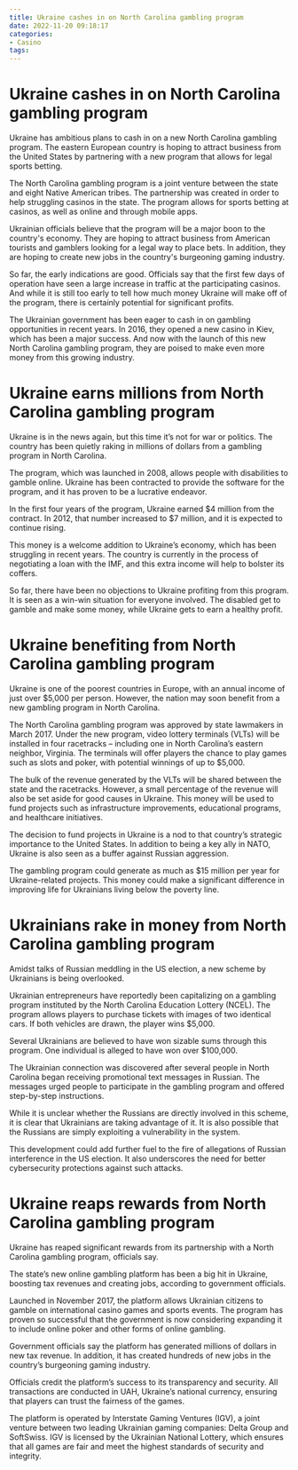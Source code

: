 ```yaml
---
title: Ukraine cashes in on North Carolina gambling program
date: 2022-11-20 09:18:17
categories:
- Casino
tags:
---
```



#  Ukraine cashes in on North Carolina gambling program

Ukraine has ambitious plans to cash in on a new North Carolina gambling program. The eastern European country is hoping to attract business from the United States by partnering with a new program that allows for legal sports betting.

The North Carolina gambling program is a joint venture between the state and eight Native American tribes. The partnership was created in order to help struggling casinos in the state. The program allows for sports betting at casinos, as well as online and through mobile apps.

Ukrainian officials believe that the program will be a major boon to the country's economy. They are hoping to attract business from American tourists and gamblers looking for a legal way to place bets. In addition, they are hoping to create new jobs in the country's burgeoning gaming industry.

So far, the early indications are good. Officials say that the first few days of operation have seen a large increase in traffic at the participating casinos. And while it is still too early to tell how much money Ukraine will make off of the program, there is certainly potential for significant profits.

The Ukrainian government has been eager to cash in on gambling opportunities in recent years. In 2016, they opened a new casino in Kiev, which has been a major success. And now with the launch of this new North Carolina gambling program, they are poised to make even more money from this growing industry.

#  Ukraine earns millions from North Carolina gambling program

Ukraine is in the news again, but this time it’s not for war or politics. The country has been quietly raking in millions of dollars from a gambling program in North Carolina.

The program, which was launched in 2008, allows people with disabilities to gamble online. Ukraine has been contracted to provide the software for the program, and it has proven to be a lucrative endeavor.

In the first four years of the program, Ukraine earned $4 million from the contract. In 2012, that number increased to $7 million, and it is expected to continue rising.

This money is a welcome addition to Ukraine’s economy, which has been struggling in recent years. The country is currently in the process of negotiating a loan with the IMF, and this extra income will help to bolster its coffers.

So far, there have been no objections to Ukraine profiting from this program. It is seen as a win-win situation for everyone involved. The disabled get to gamble and make some money, while Ukraine gets to earn a healthy profit.

#  Ukraine benefiting from North Carolina gambling program

Ukraine is one of the poorest countries in Europe, with an annual income of just over $5,000 per person. However, the nation may soon benefit from a new gambling program in North Carolina.

The North Carolina gambling program was approved by state lawmakers in March 2017. Under the new program, video lottery terminals (VLTs) will be installed in four racetracks – including one in North Carolina’s eastern neighbor, Virginia. The terminals will offer players the chance to play games such as slots and poker, with potential winnings of up to $5,000.

The bulk of the revenue generated by the VLTs will be shared between the state and the racetracks. However, a small percentage of the revenue will also be set aside for good causes in Ukraine. This money will be used to fund projects such as infrastructure improvements, educational programs, and healthcare initiatives.

The decision to fund projects in Ukraine is a nod to that country’s strategic importance to the United States. In addition to being a key ally in NATO, Ukraine is also seen as a buffer against Russian aggression.

The gambling program could generate as much as $15 million per year for Ukraine-related projects. This money could make a significant difference in improving life for Ukrainians living below the poverty line.

#  Ukrainians rake in money from North Carolina gambling program

Amidst talks of Russian meddling in the US election, a new scheme by Ukrainians is being overlooked.

Ukrainian entrepreneurs have reportedly been capitalizing on a gambling program instituted by the North Carolina Education Lottery (NCEL). The program allows players to purchase tickets with images of two identical cars. If both vehicles are drawn, the player wins $5,000.

Several Ukrainians are believed to have won sizable sums through this program. One individual is alleged to have won over $100,000.

The Ukrainian connection was discovered after several people in North Carolina began receiving promotional text messages in Russian. The messages urged people to participate in the gambling program and offered step-by-step instructions.

While it is unclear whether the Russians are directly involved in this scheme, it is clear that Ukrainians are taking advantage of it. It is also possible that the Russians are simply exploiting a vulnerability in the system.

This development could add further fuel to the fire of allegations of Russian interference in the US election. It also underscores the need for better cybersecurity protections against such attacks.

#  Ukraine reaps rewards from North Carolina gambling program

Ukraine has reaped significant rewards from its partnership with a North Carolina gambling program, officials say.

The state’s new online gambling platform has been a big hit in Ukraine, boosting tax revenues and creating jobs, according to government officials.

Launched in November 2017, the platform allows Ukrainian citizens to gamble on international casino games and sports events. The program has proven so successful that the government is now considering expanding it to include online poker and other forms of online gambling.

Government officials say the platform has generated millions of dollars in new tax revenue. In addition, it has created hundreds of new jobs in the country’s burgeoning gaming industry.

Officials credit the platform’s success to its transparency and security. All transactions are conducted in UAH, Ukraine’s national currency, ensuring that players can trust the fairness of the games.

The platform is operated by Interstate Gaming Ventures (IGV), a joint venture between two leading Ukrainian gaming companies: Delta Group and SoftSwiss. IGV is licensed by the Ukrainian National Lottery, which ensures that all games are fair and meet the highest standards of security and integrity.